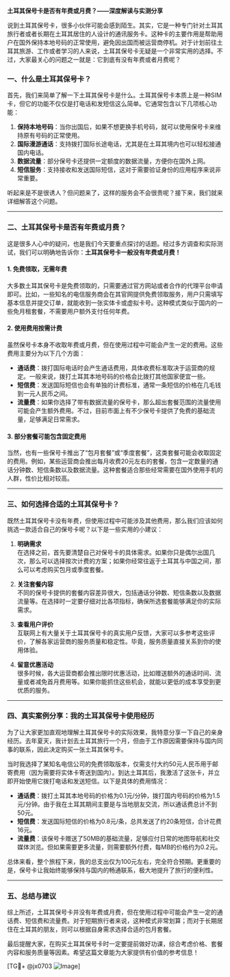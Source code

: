**土耳其保号卡是否有年费或月费？——深度解读与实测分享**

说到土耳其保号卡，很多小伙伴可能会感到陌生。其实，它是一种专门针对土耳其旅行者或者长期在土耳其居住的人设计的通讯服务卡。这种卡的主要作用是帮助用户在国外保持本地号码的正常使用，避免因出国而被运营商停机。对于计划前往土耳其旅游、工作或者学习的人来说，土耳其保号卡无疑是一个非常实用的选择。不过，大家最关心的问题之一就是：它到底有没有年费或者月费呢？

### 一、什么是土耳其保号卡？

首先，我们来简单了解一下土耳其保号卡是什么。土耳其保号卡本质上是一种SIM卡，但它的功能不仅仅是打电话和发短信这么简单。它通常包含以下几项核心功能：

1. **保持本地号码**：当你出国后，如果不想更换手机号码，就可以使用保号卡来维持原有号码的正常使用。
2. **国际漫游通话**：支持拨打国际长途电话，尤其是在土耳其境内也可以轻松接通国内电话。
3. **数据流量**：部分保号卡还提供一定额度的数据流量，方便你在国外上网。
4. **短信服务**：支持接收和发送国际短信，这对于需要验证身份的应用程序来说非常重要。

听起来是不是很诱人？但问题来了，这样的服务会不会很贵呢？接下来，我们就来详细解答这个问题。

---

### 二、土耳其保号卡是否有年费或月费？

这是很多人心中的疑问，也是我们今天要重点探讨的话题。经过多方调查和实际测试，我们可以明确地告诉你：**土耳其保号卡一般没有年费或月费！**

#### 1. 免费领取，无需年费

大多数土耳其保号卡是免费领取的，只需要通过官方网站或者合作的代理平台申请即可。比如，一些知名的电信服务商会在其官网提供免费领取服务，用户只需填写基本信息并提交订单，就能收到一张实体卡或虚拟卡号。这种模式类似于国内的一些免月租套餐，不需要用户额外支付任何年费。

#### 2. 使用费用按需计费

虽然保号卡本身不收取年费或月费，但在使用过程中可能会产生一定的费用。这些费用主要分为以下几个方面：

- **通话费**：拨打国际电话时会产生通话费用，具体收费标准取决于运营商的规定。一般来说，拨打土耳其本地号码的价格会比拨打其他国家便宜一些。
- **短信费**：发送国际短信也会有单独的计费标准，通常一条短信的价格在几毛钱到一元人民币之间。
- **流量费**：如果你选择了带有数据流量的保号卡，那么超出套餐范围的流量使用可能会产生额外费用。不过，目前市面上有不少保号卡提供了免费的基础流量，足够满足日常需求。

#### 3. 部分套餐可能包含固定费用

当然，也有一些保号卡推出了“包月套餐”或“季度套餐”，这类套餐可能会收取固定的费用。例如，某些运营商会推出每月收费20元左右的套餐，包含一定数量的通话分钟数、短信条数以及数据流量。这种套餐适合那些经常需要在国外使用手机的人群，性价比相对较高。

---

### 三、如何选择合适的土耳其保号卡？

既然土耳其保号卡没有年费，但使用过程中可能涉及其他费用，那么我们应该如何挑选一款适合自己的保号卡呢？以下是一些实用的小建议：

1. **明确需求**  
   在选择之前，首先要清楚自己对保号卡的具体需求。如果你只是偶尔出国几次，那么可以选择按次计费的方案；如果你经常往返于土耳其与中国之间，那么可以考虑购买包月或季度套餐。

2. **关注套餐内容**  
 不同的保号卡提供的套餐内容差异很大，包括通话分钟数、短信条数以及数据流量等。在选择时一定要仔细对比各项指标，确保所选套餐能够满足你的实际需求。

3. **查看用户评价**  
 互联网上有大量关于土耳其保号卡的真实用户反馈，大家可以多参考这些评价，了解各家运营商的服务质量和稳定性。毕竟，服务质量直接关系到你的使用体验。

4. **留意优惠活动**  
 很多时候，各大运营商都会推出限时优惠活动，比如赠送额外的通话时间、流量或者减免首月费用等。如果你能抓住这些机会，就能以更低的成本享受到更优质的服务。

---

### 四、真实案例分享：我的土耳其保号卡使用经历

为了让大家更加直观地理解土耳其保号卡的实际效果，我特意分享一下自己的亲身经历。去年夏天，我计划去土耳其旅行一个月，但由于工作原因需要保持与国内同事的联系，因此决定购买一张土耳其保号卡。

当时我选择了某知名电信公司的免费领取版本，仅需支付大约50元人民币用于邮寄费用（因为需要将实体卡寄送到国内）。到达土耳其后，我激活了这张卡，并立即开始使用它拨打电话和发送短信。以下是具体的费用情况：

- **通话费**：拨打土耳其本地号码的价格为0.1元/分钟，拨打国内号码的价格为1.5元/分钟。由于我在土耳其期间主要是与当地朋友交流，所以通话费总计不到50元。
- **短信费**：发送国际短信的价格为0.8元/条，总共发送了约20条短信，合计花费16元。
- **流量费**：该保号卡赠送了50MB的基础流量，足够应付日常的地图导航和社交媒体浏览。但如果需要更多流量，则需要额外付费，每MB的价格约为0.2元。

总体来看，整个旅程下来，我的总支出仅为100元左右，完全符合预期。更重要的是，保号卡让我始终能够保持与国内的畅通联系，极大地提升了旅行的便利性。

---

### 五、总结与建议

综上所述，土耳其保号卡并没有年费或月费，但在使用过程中可能会产生一定的通话费、短信费和流量费。对于短期旅行者来说，这种模式非常划算；而对于长期居住在土耳其的朋友，则可以根据自身需求选择合适的包月套餐。

最后提醒大家，在购买土耳其保号卡时一定要提前做好功课，综合考虑价格、套餐内容和服务质量等因素。希望这篇文章能为大家提供有价值的参考信息！

[TG💪+ @jx0703 ![Image](https://github.com/user-attachments/assets/dbca1d08-cadb-493c-b0ec-ad6f7a83f270)]